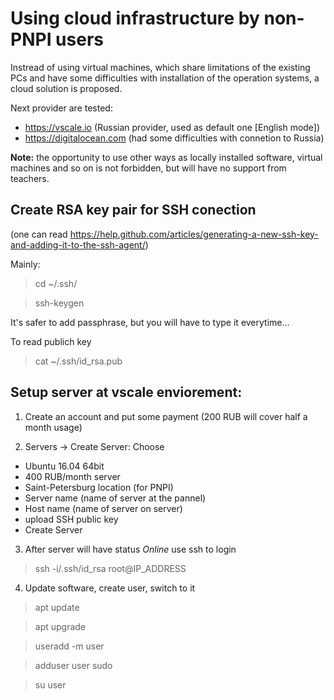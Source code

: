 Using cloud infrastructure by non-PNPI users
============================================

Instread of using virtual machines, which share limitations of the existing PCs 
and have some difficulties with installation of the operation systems,
a cloud solution is proposed.

Next provider are tested:
  * https://vscale.io (Russian provider, used as default one [English mode])
  * https://digitalocean.com (had some difficulties with connetion to Russia)
  
**Note:** the opportunity to use other ways as locally installed software,
virtual machines and so on is not forbidden, but will have no support from
teachers.

Create RSA key pair for SSH conection
--------------------------------------

 (one can read https://help.github.com/articles/generating-a-new-ssh-key-and-adding-it-to-the-ssh-agent/)
 
 Mainly:

  > cd ~/.ssh/
  
  > ssh-keygen 

 It's safer to add passphrase, but you will have to type it everytime...

 To read publich key
 
  > cat ~/.ssh/id_rsa.pub



Setup server at vscale enviorement:
-----------------------------------

 1. Create an account and put some payment (200 RUB will cover half a month usage)
 
 2. Servers -> Create Server:  Choose
   * Ubuntu 16.04 64bit
   * 400 RUB/month server
   * Saint-Petersburg location (for PNPI)
   * Server name (name of server at the pannel)
   * Host name (name of server on server)
   * upload SSH public key
   * Create Server
   
 3. After server will have status _Online_ use ssh to login
 
   > ssh -i/.ssh/id_rsa root@IP_ADDRESS

 4. Update software, create user, switch to it
 
   > apt update
   
   > apt upgrade
   
   > useradd -m user
   
   > adduser user sudo
     
   > su user
 
 
 

